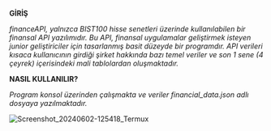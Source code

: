    **GİRİŞ**

*financeAPI, yalnızca BIST100 hisse senetleri üzerinde kullanılabilen bir finansal API yazılımıdır. Bu API, finansal uygulamalar geliştirmek isteyen junior geliştiriciler için tasarlanmış basit düzeyde bir programdır. API verileri kısaca kullanıcının girdiği şirket hakkında bazı temel veriler ve son 1 sene (4 çeyrek) içerisindeki mali tablolardan oluşmaktadır.*

   **NASIL KULLANILIR?**

*Program konsol üzerinden çalışmakta ve veriler financial_data.json adlı dosyaya yazılmaktadır.*

![Screenshot_20240602-125418_Termux](https://github.com/sllarda/financeAPI/assets/169589066/e79a7609-90ef-467d-9c9b-28e6fda19596)
